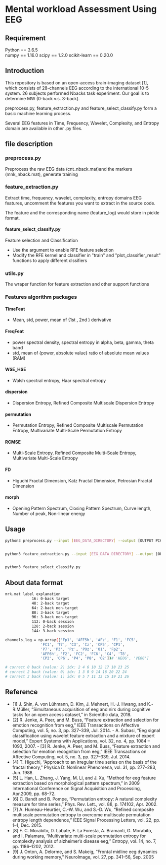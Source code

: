 Mental workload Assessment Using EEG
===

## Requirement

Python == 3.6.5  
numpy == 1.16.0
scipy == 1.2.0
scikit-learn == 0.20.0

## Introduction
This repository is based on an open-access brain-imaging dataset [1], which consists of 28-channels EEG according to the international 10-5 system. 26 subjects performed Nbacks task experiment. Our goal is to determine MW (0-back v.s. 3-back).


preprocess.py, feature_extraction.py and feature_select_classify.py form a basic machine learning process.

Several EEG features in Time, Frequency, Wavelet, Complexity, and Entropy domain are available in other .py files.



## file description

### preprocess.py
Preprocess the raw EEG data (cnt_nback.mat)and the markers (mnk_nback.mat), generate training 

### feature_extraction.py
Extract time, frequency, wavelet, complexity, entropy domains EEG features, uncomment the features you want to extract in the source code.

The feature and the corresponding name (feature_log) would store in pickle format.




#### feature_select_classify.py

Feature selection and Classification

-    Use the argument to enable RFE feature selection
-    Modify the RFE kernel and classifier in "train" and "plot_classifier_result" functions to apply different clssifiers



### utils.py
The wraper function for feature extraction and other support functions



### Features algorithm packages

#### TimeFeat
-    Mean, std, power, mean of {1st , 2nd } derivative

#### FreqFeat
-    power spectral density, spectral entropy in alpha, beta, gamma, theta band
-    std, mean of {power, absolute value} ratio of absolute mean values (RAM)
#### WSE_HSE
-    Walsh spectral entropy, Haar spectral entropy
#### dispersion 
-    Dispersion Entropy, Refined Composite Multiscale Dispersion Entropy
#### permutation
-    Permutation Entropy, Refined Composite Multiscale Permutation Entropy, Multivariate Multi-Scale Permutation Entropy
#### RCMSE
-    Multi-Scale Entropy, Refined Composite Multi-Scale Entropy, Multivariate Multi-Scale Entropy
#### FD
-    Higuchi Fractal Dimension, Katz Fractal Dimension, Petrosian Fractal Dimension
#### morph
-    Opening Pattern Spectrum, Closing Pattern Spectrum, Curve length, Number of peak, Non-linear energy



## Usage

```bash
python3 preprocess.py --input [EEG_DATA_DIRECTORY] --output [OUTPUT PICKLE FILE OF PROCESSD DATA]


python3 feature_extraction.py --input [EEG_DATA_DIRECTORY] --output [OUTPUT FEATURE PICKLE DIRECTORY]


python3 feature_select_classify.py 


```


## About data format
```bash
mrk.mat label explanation
            16: 0-back target
            48: 2-back target
            64: 2-back non-target
            80: 3-back target
            96: 3-back non-target
            112: 0-back session
            128: 2-back session
            144: 3-back session
```

```bash
channels_log = np.array(['Fp1', 'AFF5h', 'AFz', 'F1', 'FC5', 
                'FC1', 'T7', 'C3', 'Cz', 'CP5', 'CP1', 
                'P7', 'P3', 'Pz', 'POz', 'O1', 'Fp2', 
                'AFF6h', 'F2', 'FC2', 'FC6', 'C4', 'T8', 
                'CP2', 'CP6', 'P4', 'P8', 'O2'])# 'HEOG', 'VEOG']
```



                
```bash
# correct 0 back (value: 2) idx: 2 4 6 10 12 17 18 23 25
# correct 2 back (value: 0) idx: 1 3 8 9 14 16 20 22 24
# correct 3 back (value: 1) idx: 0 5 7 11 13 15 19 21 26
```

## Reference

-    [1] J. Shin, A. von Lühmann, D. Kim, J. Mehnert, H.-J. Hwang, and K.-R.Müller, “Simultaneous acquisition of eeg and nirs during cognitive tasks for an open access dataset,” in Scientific data, 2018.
-    [2] R. Jenke, A. Peer, and M. Buss, “Feature extraction and selection for emotion recognition from eeg,” IEEE Transactions on Affective Computing, vol. 5, no. 3, pp. 327–339, Jul. 2014.
    - A. Subasi, “Eeg signal classification using wavelet feature extraction and a mixture of expert model,” Expert Systems with Applications, vol. 32, no. 4, pp. 1084 – 1093, 2007.
    - [3] R. Jenke, A. Peer, and M. Buss, “Feature extraction and selection for emotion recognition from eeg,” IEEE Transactions on Affective Computing, vol. 5, no. 3, pp. 327–339, Jul. 2014.
-    [4] T. Higuchi, “Approach to an irregular time series on the basis of the fractal theory,” Physica D: Nonlinear Phenomena, vol. 31, pp. 277–283, Jun. 1988.
-    [5] L. Han, L. Zhang, J. Yang, M. Li, and J. Xu, “Method for eeg feature extraction based on morphological pattern spectrum,” in 2009 International Conference on Signal Acquisition and Processing, Apr.2009, pp. 68–72.
-    [6] C. Bandt and B. Pompe, “Permutation entropy: A natural complexity measure for time series,” Phys. Rev. Lett., vol. 88, p. 174102, Apr. 2002.
-    [7] A. Humeau-Heurtier, C.-W. Wu, and S.-D. Wu, “Refined composite multiscale permutation entropy to overcome multiscale permutation entropy length dependence,” IEEE Signal Processing Letters, vol. 22, pp. 1–1, Dec. 2015.
-    [8] F. C. Morabito, D. Labate, F. La Foresta, A. Bramanti, G. Morabito, and I. Palamara, “Multivariate multi-scale permutation entropy for complexity analysis of alzheimer’s disease eeg,” Entropy, vol. 14, no. 7, pp. 1186–1202, 2012.
- [9] J. Onton, A. Delorme, and S. Makeig, “Frontal midline eeg dynamics during working memory,” NeuroImage, vol. 27, pp. 341–56, Sep. 2005
